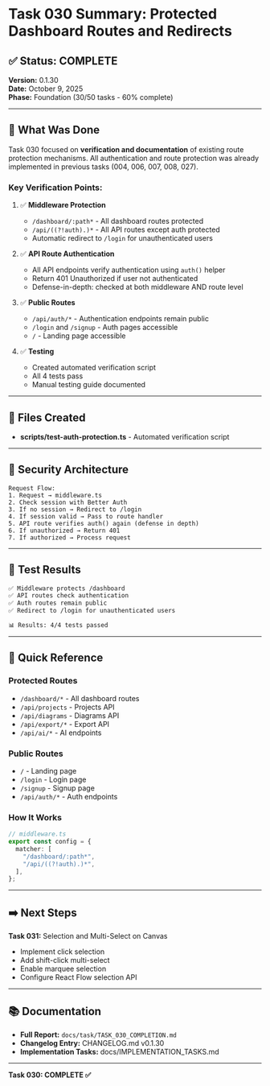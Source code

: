 # Task 030 Summary: Protected Dashboard Routes and Redirects

## ✅ Status: COMPLETE

**Version:** 0.1.30  
**Date:** October 9, 2025  
**Phase:** Foundation (30/50 tasks - 60% complete)

---

## 🎯 What Was Done

Task 030 focused on **verification and documentation** of existing route protection mechanisms. All authentication and route protection was already implemented in previous tasks (004, 006, 007, 008, 027).

### Key Verification Points:

1. ✅ **Middleware Protection**
   - `/dashboard/:path*` - All dashboard routes protected
   - `/api/((?!auth).)*` - All API routes except auth protected
   - Automatic redirect to `/login` for unauthenticated users

2. ✅ **API Route Authentication**
   - All API endpoints verify authentication using `auth()` helper
   - Return 401 Unauthorized if user not authenticated
   - Defense-in-depth: checked at both middleware AND route level

3. ✅ **Public Routes**
   - `/api/auth/*` - Authentication endpoints remain public
   - `/login` and `/signup` - Auth pages accessible
   - `/` - Landing page accessible

4. ✅ **Testing**
   - Created automated verification script
   - All 4 tests pass
   - Manual testing guide documented

---

## 📁 Files Created

- **scripts/test-auth-protection.ts** - Automated verification script

---

## 🔐 Security Architecture

```
Request Flow:
1. Request → middleware.ts
2. Check session with Better Auth
3. If no session → Redirect to /login
4. If session valid → Pass to route handler
5. API route verifies auth() again (defense in depth)
6. If unauthorized → Return 401
7. If authorized → Process request
```

---

## 🧪 Test Results

```bash
✅ Middleware protects /dashboard
✅ API routes check authentication  
✅ Auth routes remain public
✅ Redirect to /login for unauthenticated users

📊 Results: 4/4 tests passed
```

---

## 📝 Quick Reference

### Protected Routes
- `/dashboard/*` - All dashboard routes
- `/api/projects` - Projects API
- `/api/diagrams` - Diagrams API
- `/api/export/*` - Export API
- `/api/ai/*` - AI endpoints

### Public Routes
- `/` - Landing page
- `/login` - Login page
- `/signup` - Signup page
- `/api/auth/*` - Auth endpoints

### How It Works
```typescript
// middleware.ts
export const config = {
  matcher: [
    "/dashboard/:path*",
    "/api/((?!auth).)*", 
  ],
};
```

---

## ➡️ Next Steps

**Task 031:** Selection and Multi-Select on Canvas
- Implement click selection
- Add shift-click multi-select
- Enable marquee selection
- Configure React Flow selection API

---

## 📚 Documentation

- **Full Report:** `docs/task/TASK_030_COMPLETION.md`
- **Changelog Entry:** CHANGELOG.md v0.1.30
- **Implementation Tasks:** docs/IMPLEMENTATION_TASKS.md

---

**Task 030: COMPLETE ✅**

